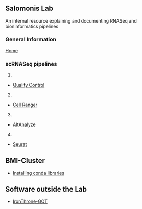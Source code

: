 ## Salomonis Lab

An internal resource explaining and documenting RNASeq and bioninformatics pipelines

### General Information
[Home](README.md)

### scRNASeq pipelines

1.
- [Quality Control](master/scRNASeq/qualityControl.md)

2.
- [Cell Ranger](master/scRNASeq/cellRanger.md)

3.
- [AltAnalyze](master/scRNASeq/tableOfContents.md)

4.
- [Seurat](master/scRNASeq/seurat.md)


## BMI-Cluster

- [Installing conda libraries](master/BMI-cluster/installingLibraries.md)



## Software outside the Lab

- [IronThrone-GOT](master/RunningOutsideLabSoftware/ironThroneGOT.md)
